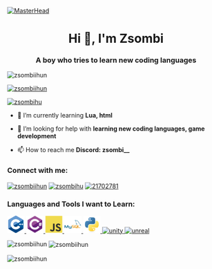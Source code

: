 [![MasterHead](https://geekflare.com/wp-content/uploads/2022/10/Learn-Coding-in-a-Fun-Way-on-These-7-Platforms.jpeg)]()
<h1 align="center">Hi 👋, I'm Zsombi</h1>
<h3 align="center">A boy who tries to learn new coding languages</h3>

<p align="left"> <img src="https://komarev.com/ghpvc/?username=zsombiihun&label=Profile%20views&color=0e75b6&style=flat" alt="zsombiihun" /> </p>

<p align="left"> <a href="https://github.com/ryo-ma/github-profile-trophy"><img src="https://github-profile-trophy.vercel.app/?username=zsombiihun" alt="zsombiihun" /></a> </p>

<p align="left"> <a href="https://twitter.com/zsombihu" target="blank"><img src="https://img.shields.io/twitter/follow/zsombihu?logo=twitter&style=for-the-badge" alt="zsombihu" /></a> </p>

- 🌱 I’m currently learning **Lua, html**

- 🤝 I’m looking for help with **learning new coding languages, game development**

- 📫 How to reach me **Discord: zsombi__**

<h3 align="left">Connect with me:</h3>
<p align="left">
<a href="https://dev.to/zsombiihun" target="blank"><img align="center" src="https://raw.githubusercontent.com/rahuldkjain/github-profile-readme-generator/master/src/images/icons/Social/devto.svg" alt="zsombiihun" height="30" width="40" /></a>
<a href="https://twitter.com/zsombihu" target="blank"><img align="center" src="https://raw.githubusercontent.com/rahuldkjain/github-profile-readme-generator/master/src/images/icons/Social/twitter.svg" alt="zsombihu" height="30" width="40" /></a>
<a href="https://stackoverflow.com/users/21702781" target="blank"><img align="center" src="https://raw.githubusercontent.com/rahuldkjain/github-profile-readme-generator/master/src/images/icons/Social/stack-overflow.svg" alt="21702781" height="30" width="40" /></a>
</p>

<h3 align="left">Languages and Tools I want to Learn:</h3>
<p align="left"> <a href="https://www.w3schools.com/cpp/" target="_blank" rel="noreferrer"> <img src="https://raw.githubusercontent.com/devicons/devicon/master/icons/cplusplus/cplusplus-original.svg" alt="cplusplus" width="40" height="40"/> </a> <a href="https://www.w3schools.com/cs/" target="_blank" rel="noreferrer"> <img src="https://raw.githubusercontent.com/devicons/devicon/master/icons/csharp/csharp-original.svg" alt="csharp" width="40" height="40"/> </a> <a href="https://developer.mozilla.org/en-US/docs/Web/JavaScript" target="_blank" rel="noreferrer"> <img src="https://raw.githubusercontent.com/devicons/devicon/master/icons/javascript/javascript-original.svg" alt="javascript" width="40" height="40"/> </a> <a href="https://www.mysql.com/" target="_blank" rel="noreferrer"> <img src="https://raw.githubusercontent.com/devicons/devicon/master/icons/mysql/mysql-original-wordmark.svg" alt="mysql" width="40" height="40"/> </a> <a href="https://www.python.org" target="_blank" rel="noreferrer"> <img src="https://raw.githubusercontent.com/devicons/devicon/master/icons/python/python-original.svg" alt="python" width="40" height="40"/> </a> <a href="https://unity.com/" target="_blank" rel="noreferrer"> <img src="https://www.vectorlogo.zone/logos/unity3d/unity3d-icon.svg" alt="unity" width="40" height="40"/> </a> <a href="https://unrealengine.com/" target="_blank" rel="noreferrer"> <img src="https://raw.githubusercontent.com/kenangundogan/fontisto/036b7eca71aab1bef8e6a0518f7329f13ed62f6b/icons/svg/brand/unreal-engine.svg" alt="unreal" width="40" height="40"/> </a> </p>

<p><img align="left" src="https://github-readme-stats.vercel.app/api/top-langs?username=zsombiihun&show_icons=true&locale=en&layout=compact" alt="zsombiihun" /></p>

<p>&nbsp;<img align="center" src="https://github-readme-stats.vercel.app/api?username=zsombiihun&show_icons=true&locale=en" alt="zsombiihun" /></p>

<p><img align="center" src="https://github-readme-streak-stats.herokuapp.com/?user=zsombiihun&" alt="zsombiihun" /></p>

